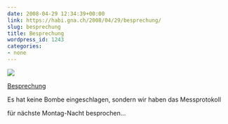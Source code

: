 ```yaml
---
date: 2008-04-29 12:34:39+00:00
link: https://habi.gna.ch/2008/04/29/besprechung/
slug: besprechung
title: Besprechung
wordpress_id: 1243
categories:
- none
---
```



 [![](https://static.flickr.com/2149/2452004376_faf0e92b88_m.jpg)](https://www.flickr.com/photos/habi/2452004376/)
   

 
  [Besprechung](https://www.flickr.com/photos/habi/2452004376/)
    

 



Es hat keine Bombe eingeschlagen, sondern wir haben das Messprotokoll  

für nächste Montag-Nacht besprochen...
  

